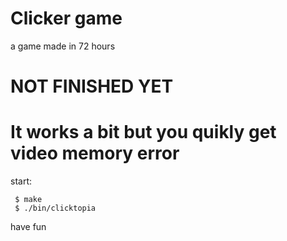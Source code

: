 # Clicker game

a game made in 72 hours

# NOT FINISHED YET
# It works a bit but you quikly get video memory error

start: 
```
 $ make
 $ ./bin/clicktopia
```

have fun